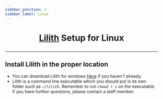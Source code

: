 ```yaml
---
sidebar_position: 3
sidebar_label: Linux
---
```


<h1 align="center">

  **[Lilith](https://github.com/GhqstMC/LilithReleases) Setup for Linux**

</h1>

---

## Install Lilith in the proper location
- You can download Lilith for windows [Here][LilithDownload] if you haven't already.
- Lilith is a command line executable which you should put in its own folder such as `~/lilith`. Remember to run `chmod + x` on the executable. If you have further questions, please contact a staff member.


[LilithDownload]: https://github.com/GhqstMC/LilithReleases/releases/download/0.6.0-alpha.3/lilith-linux-0-6-0-alpha-3.exe